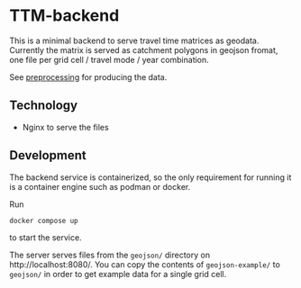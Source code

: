 # TTM-backend
This is a minimal backend to serve travel time matrices as geodata.
Currently the matrix is served as catchment polygons in geojson fromat,
one file per grid cell / travel mode / year combination.

See [preprocessing](https://github.com/DigitalGeographyLab/travel-time-matrix-visualisation-preprocessing)
for producing the data.

## Technology
- Nginx to serve the files

## Development
The backend service is containerized,
so the only requirement for running it is a container engine such as podman or docker.

Run
```console
docker compose up
```
to start the service.

The server serves files from the `geojson/` directory on http://localhost:8080/.
You can copy the contents of `geojson-example/` to `geojson/`
in order to get example data for a single grid cell.
